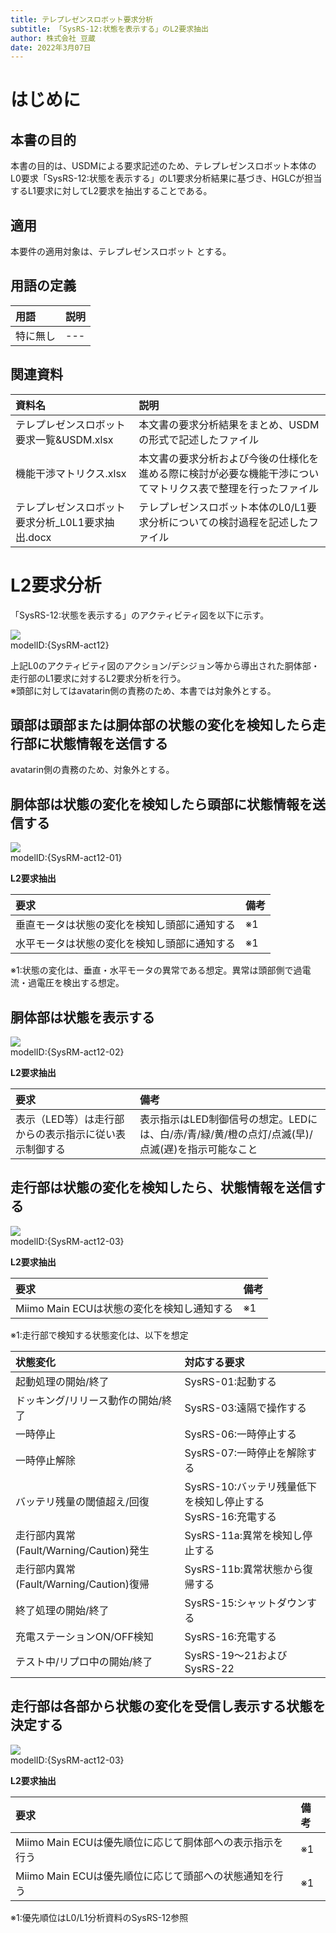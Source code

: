 ```yaml
---
title: テレプレゼンスロボット要求分析
subtitle: 「SysRS-12:状態を表示する」のL2要求抽出
author: 株式会社 豆蔵
date: 2022年3月07日
---
```

<!-- ↑表紙ページのための情報 -->

<div style="page-break-before:always"></div>

# はじめに

## 本書の目的

本書の目的は、USDMによる要求記述のため、テレプレゼンスロボット本体のL0要求「SysRS-12:状態を表示する」のL1要求分析結果に基づき、HGLCが担当するL1要求に対してL2要求を抽出することである。

## 適用

本要件の適用対象は、テレプレゼンスロボット とする。

## 用語の定義

|用語|説明|
|:---|:---|
|特に無し|---|

## 関連資料

|資料名|説明|
|:---|:---|
|テレプレゼンスロボット要求一覧&USDM.xlsx|本文書の要求分析結果をまとめ、USDMの形式で記述したファイル|
|機能干渉マトリクス.xlsx|本文書の要求分析および今後の仕様化を進める際に検討が必要な機能干渉についてマトリクス表で整理を行ったファイル|
|テレプレゼンスロボット要求分析_L0L1要求抽出.docx|テレプレゼンスロボット本体のL0/L1要求分析についての検討過程を記述したファイル|


<div style="page-break-before:always"></div>

# L2要求分析

「SysRS-12:状態を表示する」のアクティビティ図を以下に示す。



![](.images/activity/display_status.png)  
modelID:{SysRM-act12}

上記L0のアクティビティ図のアクション/デシジョン等から導出された胴体部・走行部のL1要求に対するL2要求分析を行う。  
※頭部に対してはavatarin側の責務のため、本書では対象外とする。

<div style="page-break-before:always"></div>

## 頭部は頭部または胴体部の状態の変化を検知したら走行部に状態情報を送信する

avatarin側の責務のため、対象外とする。

<div style="page-break-before:always"></div>

## 胴体部は状態の変化を検知したら頭部に状態情報を送信する

![](.images/activity/display_status/body-act01.png)  
modelID:{SysRM-act12-01}

**L2要求抽出**

|要求|備考|
|:---|:---|
|垂直モータは状態の変化を検知し頭部に通知する|※1|
|水平モータは状態の変化を検知し頭部に通知する|※1|

※1:状態の変化は、垂直・水平モータの異常である想定。異常は頭部側で過電流・過電圧を検出する想定。

<div style="page-break-before:always"></div>

## 胴体部は状態を表示する

![](.images/activity/display_status/body-act02.png)  
modelID:{SysRM-act12-02}

**L2要求抽出**

|要求|備考|
|:---|:---|
|表示（LED等）は走行部からの表示指示に従い表示制御する|表示指示はLED制御信号の想定。LEDには、白/赤/青/緑/黄/橙の点灯/点滅(早)/点滅(遅)を指示可能なこと|

<div style="page-break-before:always"></div>

## 走行部は状態の変化を検知したら、状態情報を送信する

![](.images/activity/display_status/act01.png)  
modelID:{SysRM-act12-03}


**L2要求抽出**

|要求|備考|
|:---|:---|
|Miimo Main ECUは状態の変化を検知し通知する|※1|
※1:走行部で検知する状態変化は、以下を想定  

|状態変化|対応する要求|
|:---|:---|
|起動処理の開始/終了|SysRS-01:起動する|
|ドッキング/リリース動作の開始/終了|SysRS-03:遠隔で操作する|
|一時停止|SysRS-06:一時停止する|
|一時停止解除|SysRS-07:一時停止を解除する|
|バッテリ残量の閾値超え/回復|SysRS-10:バッテリ残量低下を検知し停止する<br/>SysRS-16:充電する|
|走行部内異常(Fault/Warning/Caution)発生|SysRS-11a:異常を検知し停止する|
|走行部内異常(Fault/Warning/Caution)復帰|SysRS-11b:異常状態から復帰する|
|終了処理の開始/終了|SysRS-15:シャットダウンする|
|充電ステーションON/OFF検知|SysRS-16:充電する|
|テスト中/リプロ中の開始/終了|SysRS-19～21およびSysRS-22|

<div style="page-break-before:always"></div>

## 走行部は各部から状態の変化を受信し表示する状態を決定する

![](.images/activity/display_status/act02.png)  
modelID:{SysRM-act12-03}


**L2要求抽出**

|要求|備考|
|:---|:---|
|Miimo Main ECUは優先順位に応じて胴体部への表示指示を行う|※1|
|Miimo Main ECUは優先順位に応じて頭部への状態通知を行う|※1|
※1:優先順位はL0/L1分析資料のSysRS-12参照  

<div style="page-break-before:always"></div>

